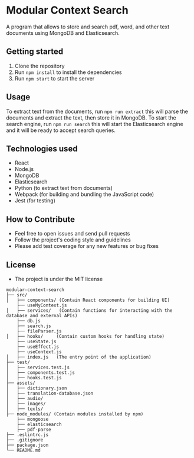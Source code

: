 # Modular Context Search
A program that allows to store and search pdf, word, and other text documents using MongoDB and Elasticsearch. 

## Getting started
1. Clone the repository 
2. Run `npm install` to install the dependencies
3. Run `npm start` to start the server

## Usage
To extract text from the documents, run `npm run extract` this will parse the documents and extract the text, then store it in MongoDB.
To start the search engine, run `npm run search` this will start the Elasticsearch engine and it will be ready to accept search queries.

## Technologies used
- React
- Node.js
- MongoDB
- Elasticsearch
- Python (to extract text from documents)
- Webpack (for building and bundling the JavaScript code)
- Jest (for testing)

## How to Contribute
- Feel free to open issues and send pull requests
- Follow the project's coding style and guidelines
- Please add test coverage for any new features or bug fixes

## License
- The project is under the MIT license

```
modular-context-search
├── src/
│   ├── components/ (Contain React components for building UI)
    ├── useMyContext.js
│   ├── services/   (Contain functions for interacting with the database and external APIs)
    ├── db.js
    ├── search.js
    ├── fileParser.js
│   ├── hooks/     (Contain custom hooks for handling state)
    ├── useState.js
    ├── useEffect.js
    ├── useContext.js
│   ├── index.js   (The entry point of the application)
├── test/
│   ├── services.test.js 
│   ├── components.test.js
│   ├── hooks.test.js
├── assets/
│   ├── dictionary.json
│   ├── translation-database.json
│   ├── audio/
│   ├── images/
│   ├── texts/
├── node_modules/ (Contain modules installed by npm)
    ├── mongoose
    ├── elasticsearch
    ├── pdf-parse
├── .eslintrc.js
├── .gitignore
├── package.json
└── README.md
```
